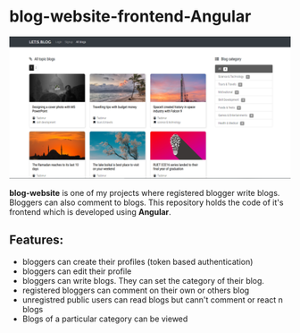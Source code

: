 # blog-website-frontend-Angular
![alt text][logo]

[logo]: src/assets/img/show.PNG "Frontend UI"

**blog-website** is one of my projects where registered blogger write blogs. Bloggers can also comment to blogs. This repository holds the code of it's frontend which is developed using **Angular**.

## Features:
- bloggers can create their profiles (token based authentication)
- bloggers can edit their profile
- bloggers can write blogs. They can set the category of their blog.
- registered bloggers can comment on their own or others blog
- unregistred public users can read blogs but cann't comment or react n blogs
- Blogs of a particular category can be viewed



